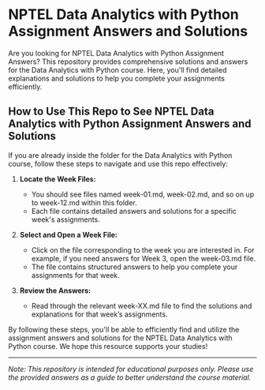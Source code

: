 # NPTEL Data Analytics with Python Assignment Answers and Solutions

Are you looking for NPTEL Data Analytics with Python Assignment Answers? This repository provides comprehensive solutions and answers for the Data Analytics with Python course. Here, you'll find detailed explanations and solutions to help you complete your assignments efficiently.

## How to Use This Repo to See NPTEL Data Analytics with Python Assignment Answers and Solutions

If you are already inside the folder for the Data Analytics with Python course, follow these steps to navigate and use this repo effectively:

1. **Locate the Week Files:**
   - You should see files named week-01.md, week-02.md, and so on up to week-12.md within this folder.
   - Each file contains detailed answers and solutions for a specific week's assignments.

2. **Select and Open a Week File:**
   - Click on the file corresponding to the week you are interested in. For example, if you need answers for Week 3, open the week-03.md file.
   - The file contains structured answers to help you complete your assignments for that week.

3. **Review the Answers:**
   - Read through the relevant week-XX.md file to find the solutions and explanations for that week’s assignments.

By following these steps, you'll be able to efficiently find and utilize the assignment answers and solutions for the NPTEL Data Analytics with Python course. We hope this resource supports your studies!

---
*Note: This repository is intended for educational purposes only. Please use the provided answers as a guide to better understand the course material.*